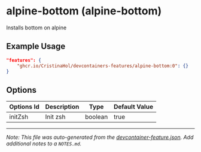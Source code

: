 
# alpine-bottom (alpine-bottom)

Installs bottom on alpine

## Example Usage

```json
"features": {
    "ghcr.io/CristinaHol/devcontainers-features/alpine-bottom:0": {}
}
```

## Options

| Options Id | Description | Type | Default Value |
|-----|-----|-----|-----|
| initZsh | Init zsh | boolean | true |



---

_Note: This file was auto-generated from the [devcontainer-feature.json](https://github.com/CristinaHol/devcontainers-features/blob/main/src/alpine-bottom/devcontainer-feature.json).  Add additional notes to a `NOTES.md`._

